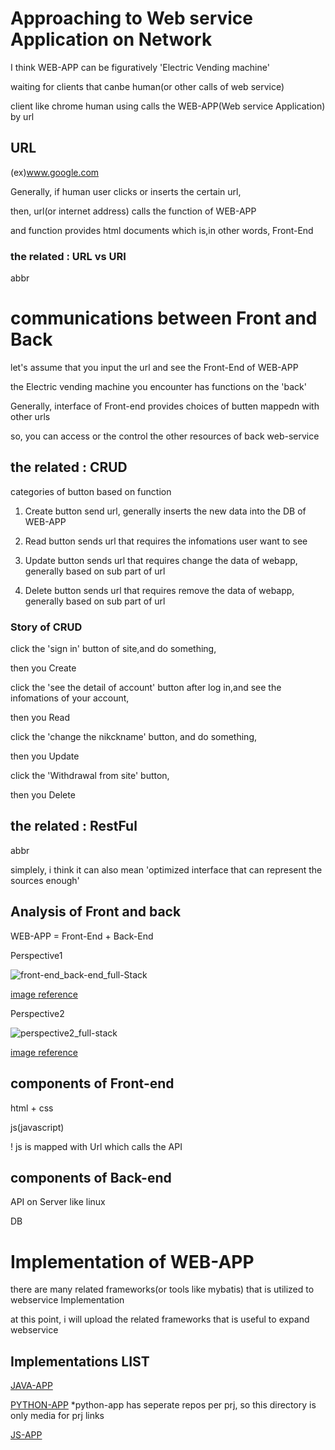 # Approaching to Web service Application on Network

I think WEB-APP can be figuratively 'Electric Vending machine'

waiting for clients that canbe human(or other calls of web service)

client like chrome human using calls the WEB-APP(Web service Application) by url

## URL
(ex)www.google.com

Generally, if human user clicks or inserts the certain url,

then, url(or internet address) calls the function of WEB-APP

and function provides html documents which is,in other words, Front-End

### the related : URL vs URI
abbr 

# communications between Front and Back

let's assume that you input the url and see the Front-End of WEB-APP

the Electric vending machine you encounter has functions on the 'back'

Generally, interface of Front-end provides choices of butten mappedn with other urls

so, you can access or the control the other resources of back web-service

## the related : CRUD
categories of button based on function

1. Create
button send url, generally inserts the new data into the DB of WEB-APP

2. Read
button sends url that requires the infomations user want to see

3. Update
button sends url that requires change the data of webapp, generally based on sub part of url

4. Delete
button sends url that requires remove the data of webapp, generally based on sub part of url

### Story of CRUD
click the 'sign in' button of site,and do something,

then you Create

click the 'see the detail of account' button after log in,and see the infomations of your account,

then you Read

click the 'change the nikckname' button, and do something,

then you Update

click the 'Withdrawal from site' button,

then you Delete

## the related : RestFul
abbr

simplely, i think it can also mean 'optimized interface that can represent the sources enough' 

## Analysis of Front and back
WEB-APP = Front-End + Back-End

Perspective1

![front-end_back-end_full-Stack](https://user-images.githubusercontent.com/88543657/149053803-39be2d86-6fe5-4d55-be00-99dde2ac8e7d.png)

[image reference](https://www.a-mean-blog.com/images/rqvbk2p56xjsis3ut1ta/front-end_back-end_full-Stack.png)

Perspective2

![perspective2_full-stack](https://user-images.githubusercontent.com/88543657/149053816-3ad0307c-11fb-4fb8-bc60-4311855cbe29.png)

[image reference](https://blog.dalso.org/language/web/6523)

## components of Front-end
html + css

js(javascript)

! js is mapped with Url which calls the API

## components of Back-end
API on Server like linux

DB

# Implementation of WEB-APP

there are many related frameworks(or tools like mybatis) that is utilized to webservice Implementation

at this point, i will upload the related frameworks that is useful to expand webservice


## Implementations LIST
[JAVA-APP](https://github.com/devsacti/JAVA-APP)

[PYTHON-APP](https://github.com/devsacti/WEB-APP/tree/main/PYTHON-APP)
*python-app has seperate repos per prj, so this directory is only media for prj links

[JS-APP](https://github.com/devsacti/JS-APP)
